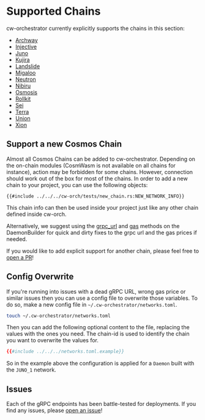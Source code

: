# Supported Chains

cw-orchestrator currently explicitly supports the chains in this section:

- [Archway](./archway.md)
- [Injective](./injective.md)
- [Juno](./juno.md)
- [Kujira](./kujira.md)
- [Landslide](./landslide.md)
- [Migaloo](./migaloo.md)
- [Neutron](./neutron.md)
- [Nibiru](./nibiru.md)
- [Osmosis](./osmosis.md)
- [Rollkit](./rollkit.md)
- [Sei](./sei.md)
- [Terra](./terra.md)
- [Union](./union.md)
- [Xion](./xion.md)

## Support a new Cosmos Chain

Almost all Cosmos Chains can be added to cw-orchestrator. Depending on the on-chain modules (CosmWasm is not available on all chains for instance), action may be forbidden for some chains. However, connection should work out of the box for most of the chains. In order to add a new chain to your project, you can use the following objects:

```rust,ignore
{{#include ../../../cw-orch/tests/new_chain.rs:NEW_NETWORK_INFO}}
```

This chain info can then be used inside your project just like any other chain defined inside cw-orch.

Alternatively, we suggest using the <a href="https://docs.rs/cw-orch-daemon/latest/cw_orch_daemon/sync/struct.DaemonBuilder.html#method.grpc_url" target="blank">grpc_url</a> and <a href="https://docs.rs/cw-orch-daemon/latest/cw_orch_daemon/sync/struct.DaemonBuilder.html#method.gas" target="blank">gas</a> methods on the DaemonBuilder for quick and dirty fixes to the grpc url and the gas prices if needed.

If you would like to add explicit support for another chain, please feel free to [open a PR](https://github.com/AbstractSDK/cw-orchestrator/compare)!

## Config Overwrite

If you're running into issues with a dead gRPC URL, wrong gas price or similar issues then you can use a config file to overwrite those variables. To do so, make a new config file in `~/.cw-orchestrator/networks.toml`. 

```bash
touch ~/.cw-orchestrator/networks.toml
```

Then you can add the following optional content to the file, replacing the values with the ones you need. The chain-id is used to identify the chain you want to overwrite the values for.

```toml
{{#include ../../../networks.toml.example}}
```

So in the example above the configuration is applied for a `Daemon` built with the `JUNO_1` network.

## Issues

Each of the gRPC endpoints has been battle-tested for deployments. If you find any issues, please [open an issue](https://github.com/AbstractSDK/cw-orchestrator/issues/new)!
